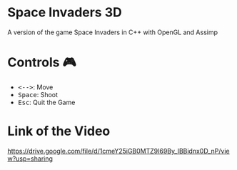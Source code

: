 # Space Invaders 3D
 A version of the game Space Invaders in C++ with OpenGL and Assimp


# Controls 🎮
* <kbd><-</kbd><kbd>-></kbd>: Move
* <kbd>Space</kbd>: Shoot
* <kbd>Esc</kbd>: Quit the Game

# Link of the Video
https://drive.google.com/file/d/1cmeY25iGB0MTZ9I69By_IBBidnx0D_nP/view?usp=sharing